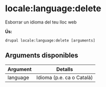 # locale:language:delete
Esborrar un idioma del teu lloc web

**Ús:**
```
drupal locale:language:delete [arguments]
```

## Arguments disponibles
Argument | Detalls
---------|-------------
language | Idioma (p.e. ca o Català)
